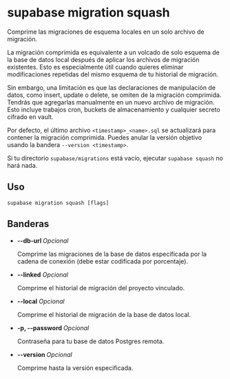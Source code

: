 # supabase migration squash

Comprime las migraciones de esquema locales en un solo archivo de migración.

La migración comprimida es equivalente a un volcado de solo esquema de la base de datos local después de aplicar los archivos de migración existentes. Esto es especialmente útil cuando quieres eliminar modificaciones repetidas del mismo esquema de tu historial de migración.

Sin embargo, una limitación es que las declaraciones de manipulación de datos, como insert, update o delete, se omiten de la migración comprimida. Tendrás que agregarlas manualmente en un nuevo archivo de migración. Esto incluye trabajos cron, buckets de almacenamiento y cualquier secreto cifrado en vault.

Por defecto, el último archivo `<timestamp>_<name>.sql` se actualizará para contener la migración comprimida. Puedes anular la versión objetivo usando la bandera `--version <timestamp>`.

Si tu directorio `supabase/migrations` está vacío, ejecutar `supabase squash` no hará nada.

## Uso

```
supabase migration squash [flags]
```

## Banderas

- **--db-url <string>** _Opcional_
    
    Comprime las migraciones de la base de datos especificada por la cadena de conexión (debe estar codificada por porcentaje).
    
- **--linked** _Opcional_
    
    Comprime el historial de migración del proyecto vinculado.
    
- **--local** _Opcional_
    
    Comprime el historial de migración de la base de datos local.
    
- **-p, --password <string>** _Opcional_
    
    Contraseña para tu base de datos Postgres remota.
    
- **--version <string>** _Opcional_
    
    Comprime hasta la versión especificada.